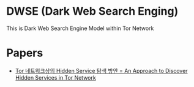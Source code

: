 # DWSE (Dark Web Search Enging)
This is Dark Web Search Engine Model within Tor Network 

# Papers
 - [Tor 네트워크상의 Hidden Service 탐색 방안 = An Approach to Discover Hidden Services in Tor Network](http://www.riss.kr/search/detail/DetailView.do?p_mat_type=1a0202e37d52c72d&control_no=c1f16bc6043b216f7f7a54760bb41745)
